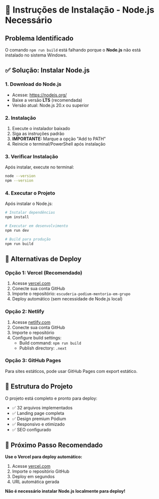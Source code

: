 # 🚨 Instruções de Instalação - Node.js Necessário

## Problema Identificado
O comando `npm run build` está falhando porque o **Node.js** não está instalado no sistema Windows.

## ✅ Solução: Instalar Node.js

### 1. **Download do Node.js**
- Acesse: https://nodejs.org/
- Baixe a versão **LTS** (recomendada)
- Versão atual: Node.js 20.x ou superior

### 2. **Instalação**
1. Execute o instalador baixado
2. Siga as instruções padrão
3. **IMPORTANTE:** Marque a opção "Add to PATH"
4. Reinicie o terminal/PowerShell após instalação

### 3. **Verificar Instalação**
Após instalar, execute no terminal:
```bash
node --version
npm --version
```

### 4. **Executar o Projeto**
Após instalar o Node.js:
```bash
# Instalar dependências
npm install

# Executar em desenvolvimento
npm run dev

# Build para produção
npm run build
```

## 🔧 Alternativas de Deploy

### **Opção 1: Vercel (Recomendado)**
1. Acesse [vercel.com](https://vercel.com)
2. Conecte sua conta GitHub
3. Importe o repositório: `escuderia-podium-mentoria-em-grupo`
4. Deploy automático (sem necessidade de Node.js local)

### **Opção 2: Netlify**
1. Acesse [netlify.com](https://netlify.com)
2. Conecte sua conta GitHub
3. Importe o repositório
4. Configure build settings:
   - Build command: `npm run build`
   - Publish directory: `.next`

### **Opção 3: GitHub Pages**
Para sites estáticos, pode usar GitHub Pages com export estático.

## 📁 Estrutura do Projeto

O projeto está completo e pronto para deploy:
- ✅ 32 arquivos implementados
- ✅ Landing page completa
- ✅ Design premium Pódium
- ✅ Responsivo e otimizado
- ✅ SEO configurado

## 🚀 Próximo Passo Recomendado

**Use o Vercel para deploy automático:**
1. Acesse [vercel.com](https://vercel.com)
2. Importe o repositório GitHub
3. Deploy em segundos
4. URL automática gerada

**Não é necessário instalar Node.js localmente para deploy!**

